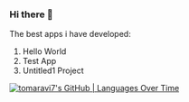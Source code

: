 ### Hi there 👋
The best apps i have developed:
1. Hello World
2. Test App
3. Untitled1 Project
<!--
**tomaravi7/tomaravi7** is a ✨ _special_ ✨ repository because its `README.md` (this file) appears on your GitHub profile.

Here are some ideas to get you started:

- 🔭 I’m currently working on ...
- 🌱 I’m currently learning ...
- 👯 I’m looking to collaborate on ...
- 🤔 I’m looking for help with ...
- 💬 Ask me about ...
- 📫 How to reach me: ...
- 😄 Pronouns: ...
- ⚡ Fun fact: ...
-->
[![tomaravi7's GitHub | Languages Over Time](https://stats.quine.sh/tomaravi7/languages-over-time?theme=light)](https://quine.sh?utm_source=widgets&utm_campaign=tomaravi7)
